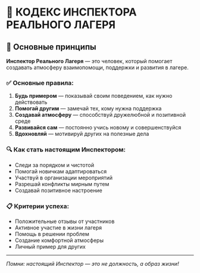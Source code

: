 # 📜 КОДЕКС ИНСПЕКТОРА РЕАЛЬНОГО ЛАГЕРЯ

## 🎯 **Основные принципы**

**Инспектор Реального Лагеря** — это человек, который помогает создавать атмосферу взаимопомощи, поддержки и развития в лагере.

### **✅ Основные правила:**

1. **Будь примером** — показывай своим поведением, как нужно действовать
2. **Помогай другим** — замечай тех, кому нужна поддержка
3. **Создавай атмосферу** — способствуй дружелюбной и позитивной среде
4. **Развивайся сам** — постоянно учись новому и совершенствуйся
5. **Вдохновляй** — мотивируй других на полезные дела

### **🔍 Как стать настоящим Инспектором:**

- Следи за порядком и чистотой
- Помогай новичкам адаптироваться
- Участвуй в организации мероприятий
- Разрешай конфликты мирным путем
- Создавай позитивное настроение

### **📋 Критерии успеха:**

- Положительные отзывы от участников
- Активное участие в жизни лагеря
- Помощь в решении проблем
- Создание комфортной атмосферы
- Личный пример для других

---

*Помни: настоящий Инспектор — это не должность, а образ жизни!*
